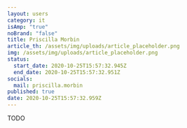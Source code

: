 ```yaml
---
layout: users
category: it
isAmp: "true"
noBrand: "false"
title: Priscilla Morbin
article_th: /assets/img/uploads/article_placeholder.png
img: /assets/img/uploads/article_placeholder.png
status:
  start_date: 2020-10-25T15:57:32.945Z
  end_date: 2020-10-25T15:57:32.951Z
socials:
  mail: priscilla.morbin
published: true
date: 2020-10-25T15:57:32.959Z
---
```

TODO